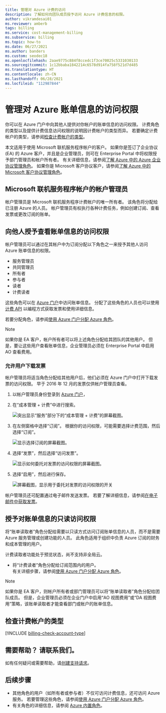 ```yaml
---
title: 管理对 Azure 计费的访问
description: 了解如何向团队成员授予访问 Azure 计费信息的权限。
author: vikramdesai01
ms.reviewer: amberb
tags: billing
ms.service: cost-management-billing
ms.subservice: billing
ms.topic: how-to
ms.date: 06/27/2021
ms.author: banders
ms.custom: seodec18
ms.openlocfilehash: 2aae9775c884f8ccedc1f3ce70025c5331030133
ms.sourcegitcommit: 1c12bbaba1842214c6578d914fa758f521d7d485
ms.translationtype: HT
ms.contentlocale: zh-CN
ms.lasthandoff: 06/28/2021
ms.locfileid: "112987844"
---
```

# <a name="manage-access-to-billing-information-for-azure"></a>管理对 Azure 账单信息的访问权限

你可以在 Azure 门户中向其他人提供对你帐户的账单信息的访问权限。 计费角色的类型以及提供计费信息访问权限的说明因计费帐户的类型而异。 若要确定计费帐户的类型，请参阅[检查计费帐户的类型](#check-the-type-of-your-billing-account)。

本文适用于使用 Microsoft 联机服务程序帐户的客户。 如果你是签订了企业协议 (EA) 的 Azure 客户，并且是企业管理员，则可在 Enterprise Portal 中将权限授予部门管理员和帐户所有者。 有关详细信息，请参阅[了解 Azure 中的 Azure 企业协议管理角色](understand-ea-roles.md)。 如果你是 Microsoft 客户协议客户，请参阅[了解 Azure 中的 Microsoft 客户协议管理角色](understand-mca-roles.md)。

## <a name="account-administrators-for-microsoft-online-service-program-accounts"></a>Microsoft 联机服务程序帐户的帐户管理员

帐户管理员是 Microsoft 联机服务程序计费帐户的唯一所有者。 该角色将分配给已注册 Azure 的人员。 帐户管理员有权执行各种计费任务，例如创建订阅、查看发票或更改订阅的账单。

## <a name="give-others-access-to-view-billing-information"></a>向他人授予查看账单信息的访问权限

帐户管理员可以通过在其帐户中为订阅分配以下角色之一来授予其他人访问 Azure 账单信息的权限。

- 服务管理员
- 共同管理员
- 所有者
- 参与者
- 读者
- 计费读者

这些角色可以在 [Azure 门户](https://portal.azure.com/)中访问账单信息。 分配了这些角色的人员也可以使用[计费 API](consumption-api-overview.md#usage-details-api) 以编程方式获取发票和使用详细信息。

若要分配角色，请参阅[使用 Azure 门户分配 Azure 角色](../../role-based-access-control/role-assignments-portal.md)。

> [!note]
> 如果你是 EA 客户，帐户所有者可以将上述角色分配给其团队的其他用户。 但是，要让这些用户查看账单信息，企业管理员必须在 Enterprise Portal 中启用 AO 查看费用。


### <a name="allow-users-to-download-invoices"></a><a name="opt-in"></a> 允许用户下载发票

帐户管理员将适当角色分配给其他用户后，他们必须在 Azure 门户中打开下载发票的访问权限。 早于 2016 年 12 月的发票仅供帐户管理员查看。

1. 以帐户管理员身份登录到 [Azure 门户](https://portal.azure.com/)，

1. 在“成本管理 + 计费”中进行搜索。

    ![突出显示“服务”部分下的“成本管理 + 计费”的屏幕截图。](./media/manage-billing-access/billing-search-cost-management-billing.png)

1. 在左侧窗格中选择“订阅”。 根据你的访问权限，可能需要选择计费范围，然后选择“订阅”。

    ![显示选择订阅的屏幕截图。](./media/manage-billing-access/billing-select-subscriptions.png)

1. 选择“发票”，然后选择“访问发票”。

    ![显示如何委托对发票的访问权限的屏幕截图。](./media/manage-billing-access/aa-optin01.png)

1. 选择“启用”，然后进行保存。

    ![屏幕截图，显示用于委托对发票的访问权限的开关](./media/manage-billing-access/aa-optinallow01.png)

帐户管理员还可配置通过电子邮件发送发票。 若要了解详细信息，请参阅[在电子邮件中获取发票](download-azure-invoice-daily-usage-date.md)。

## <a name="give-read-only-access-to-billing"></a>授予对账单信息的只读访问权限

将“账单读取者”角色分配给需要以只读方式访问订阅账单信息的人员，而不是需要 Azure 服务管理或创建功能的人员。 此角色适用于组织中负责 Azure 订阅的财务和成本管理的用户。

计费读取者功能处于预览状态，尚不支持非全局云。

- 将“计费读者”角色分配给订阅范围内的用户。  
     有关详细步骤，请参阅[使用 Azure 门户分配 Azure 角色](../../role-based-access-control/role-assignments-portal.md)。

> [!NOTE]
> 如果你是 EA 客户，则帐户所有者或部门管理员可以将“账单读取者”角色分配给团队成员。 但是，企业管理员必须在企业门户中启用“AO 视图费用”或“DA 视图费用”策略，该账单读取者才能查看部门或帐户的账单信息。

## <a name="check-the-type-of-your-billing-account"></a>检查计费帐户的类型
[!INCLUDE [billing-check-account-type](../../../includes/billing-check-account-type.md)]

## <a name="need-help-contact-us"></a>需要帮助？ 请联系我们。

如有任何疑问或需要帮助，请[创建支持请求](https://go.microsoft.com/fwlink/?linkid=2083458)。

## <a name="next-steps"></a>后续步骤

- 其他角色的用户（如所有者或参与者）不仅可访问计费信息，还可访问 Azure 服务。 若要管理这些角色，请参阅[使用 Azure 门户分配 Azure 角色](../../role-based-access-control/role-assignments-portal.md)。
- 有关角色的详细信息，请参阅 [Azure 内置角色](../../role-based-access-control/built-in-roles.md)。